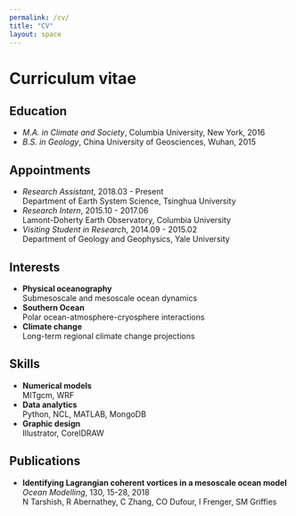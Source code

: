 ```yaml
---
permalink: /cv/
title: "CV"
layout: space
---
```

# Curriculum vitae

## Education
*  _M.A. in Climate and Society_, Columbia University, New York, 2016
*  _B.S. in Geology_, China University of Geosciences, Wuhan, 2015

## Appointments
*  _Research Assistant_, 2018.03 - Present  
   Department of Earth System Science, Tsinghua University
*  _Research Intern_, 2015.10 - 2017.06  
   Lamont-Doherty Earth Observatory, Columbia University
*  _Visiting Student in Research_, 2014.09 - 2015.02  
   Department of Geology and Geophysics, Yale University

## Interests
*  **Physical oceanography**  
      Submesoscale and mesoscale ocean dynamics
*  **Southern Ocean**  
      Polar ocean-atmosphere-cryosphere interactions
*  **Climate change**  
      Long-term regional climate change projections

## Skills
*  **Numerical models**  
   MITgcm, WRF
*  **Data analytics**  
   Python, NCL, MATLAB, MongoDB
*  **Graphic design**  
   Illustrator, CorelDRAW

## Publications
*  **Identifying Lagrangian coherent vortices in a mesoscale ocean model**  
    _Ocean Modelling_, 130, 15-28, 2018  
   N Tarshish, R Abernathey, C Zhang, CO Dufour, I Frenger, SM Griffies
